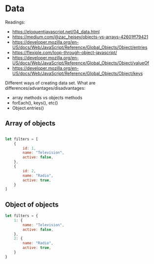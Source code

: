 # Data

Readings:
- https://eloquentjavascript.net/04_data.html
- https://medium.com/@zac_heisey/objects-vs-arrays-42601ff79421
- https://developer.mozilla.org/en-US/docs/Web/JavaScript/Reference/Global_Objects/Object/entries
- https://flexiple.com/loop-through-object-javascript/
- https://developer.mozilla.org/en-US/docs/Web/JavaScript/Reference/Global_Objects/Object/valueOf
- https://developer.mozilla.org/en-US/docs/Web/JavaScript/Reference/Global_Objects/Object/keys

Different ways of creating data set. What are differences/advantages/disadvantages:
- array methods vs objects methods
- forEach(), keys(), etc()
- Object.entries()

## Array of objects

```js

let filters = [
	{
		id: 1,
		name: "Television",
		active: false,
	},
	{
		id: 2,
		name: "Radio",
		active: true,
	}
]

```

## Object of objects

```js
let filters = {
	1: {
		name: "Television",
		active: false,
	},
	2: {
		name: "Radio",
		active: true,
	}
}
```
